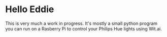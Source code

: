 # Hello Eddie

This is very much a work in progress. It's mostly a small python program you can run on a Rasberry Pi to control your Philips Hue lights using Wit.ai.
